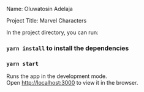 
Name: Oluwatosin Adelaja



Project Title: Marvel Characters


In the project directory, you can run:

### `yarn install` to install the dependencies
 
 ### `yarn start`

Runs the app in the development mode.\
Open [http://localhost:3000](http://localhost:3000) to view it in the browser.
